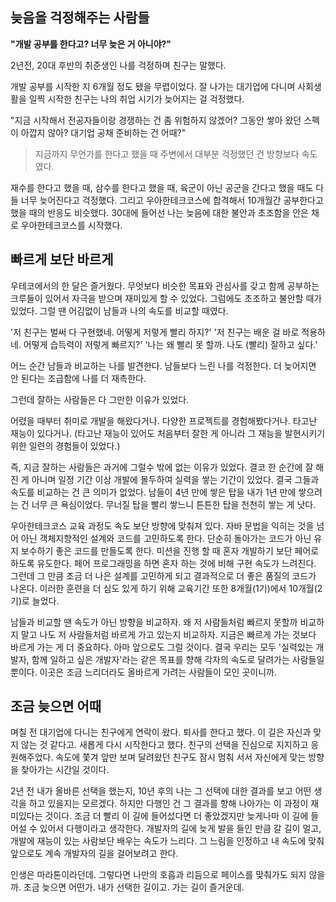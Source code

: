 ## 늦음을 걱정해주는 사람들

**"개발 공부를 한다고? 너무 늦은 거 아니야?"**

2년전, 20대 후반의 취준생인 나를 걱정하며 친구는 말했다.

개발 공부를 시작한 지 6개월 정도 됐을 무렵이었다. 잘 나가는 대기업에 다니며 사회생활을 일찍 시작한 친구는 나의 취업 시기가 늦어지는 걸 걱정했다.

"지금 시작해서 전공자들이랑 경쟁하는 건 좀 위험하지 않겠어? 그동안 쌓아 왔던 스펙이 아깝지 않아? 대기업 공채 준비하는 건 어때?"

> 지금까지 무언가를 한다고 했을 때 주변에서 대부분 걱정했던 건 방향보다 속도였다.

재수를 한다고 했을 때, 삼수를 한다고 했을 때, 육군이 아닌 공군을 간다고 했을 때도 다들 너무 늦어진다고 걱정했다. 그리고 우아한테크코스에 합격해서 10개월간 공부한다고 했을 때의 반응도 비슷했다. 30대에 들어선 나는 늦음에 대한 불안과 초조함을 안은 채로 우아한테크코스를 시작했다.

## 빠르게 보단 바르게

우테코에서의 한 달은 즐거웠다. 무엇보다 비슷한 목표와 관심사를 갖고 함께 공부하는 크루들이 있어서 자극을 받으며 재미있게 할 수 있었다. 그럼에도 초조하고 불안할 때가 있었다. 그럴 땐 어김없이 남들과 나의 속도를 비교할 때였다.

'저 친구는 벌써 다 구현했네. 어떻게 저렇게 빨리 하지?'
'저 친구는 배운 걸 바로 적용하네. 어떻게 습득력이 저렇게 빠르지?'
'나는 왜 빨리 못 할까. 나도 (빨리) 잘하고 싶다.'

어느 순간 남들과 비교하는 나를 발견한다.
남들보다 느린 나를 걱정한다.
더 늦어지면 안 된다는 조급함에 나를 더 재촉한다.

그런데 잘하는 사람들은 다 그만한 이유가 있었다.

어렸을 때부터 취미로 개발을 해왔다거나. 다양한 프로젝트를 경험해봤다거나. 타고난 재능이 있다거나. (타고난 재능이 있어도 처음부터 잘한 게 아니라 그 재능을 발현시키기 위한 일련의 경험들이 있었다.)

즉, 지금 잘하는 사람들은 과거에 그럴수 밖에 없는 이유가 있었다. 결코 한 순간에 잘 해진 게 아니며 일정 기간 이상 개발에 몰두하여 실력을 쌓는 기간이 있었다. 결국 그들과 속도를 비교하는 건 큰 의미가 없었다. 남들이 4년 만에 쌓은 탑을 내가 1년 만에 쌓으려는 건 너무 큰 욕심이었다. 무너질 탑을 빨리 쌓느니 튼튼한 탑을 천천히 쌓는 게 낫다.

우아한테크코스 교육 과정도 속도 보단 방향에 맞춰져 있다. 자바 문법을 익히는 것을 넘어 아닌 객체지향적인 설계와 코드를 고민하도록 한다. 단순히 돌아가는 코드가 아닌 유지 보수하기 좋은 코드를 만들도록 한다. 미션을 진행 할 때 혼자 개발하기 보단 페어로 하도록 유도한다. 페어 프로그래밍을 하면 혼자 하는 것에 비해 구현 속도가 느려진다. 그런데 그 만큼 조금 더 나은 설계를 고민하게 되고 결과적으로 더 좋은 품질의 코드가 나온다. 이러한 훈련을 더 심도 있게 하기 위해 교육기간 또한 8개월(1기)에서 10개월(2기)로 늘었다.

남들과 비교할 땐 속도가 아닌 방향을 비교하자. 왜 저 사람들처럼 빠르지 못할까 비교하지 말고 나도 저 사람들처럼 바르게 가고 있는지 비교하자. 지금은 빠르게 가는 것보다 바르게 가는 게 더 중요하다. 아마 앞으로도 그럴 것이다. 결국 우리는 모두 '실력있는 개발자, 함께 일하고 싶은 개발자'라는 같은 목표를 향해 각자의 속도로 달려가는 사람들일 뿐이다. 이곳은 조금 느리더라도 올바르게 가려는 사람들이 모인 곳이니까.

## 조금 늦으면 어때

며칠 전 대기업에 다니는 친구에게 연락이 왔다. 퇴사를 한다고 했다. 이 길은 자신과 맞지 않는 것 같다고. 새롭게 다시 시작한다고 했다. 친구의 선택을 진심으로 지지하고 응원해주었다. 속도에 쫓겨 앞만 보며 달려왔던 친구도 잠시 멈춰 서서 자신에게 맞는 방향을 찾아가는 시간일 것이다.

2년 전 내가 올바른 선택을 했는지, 10년 후의 나는 그 선택에 대한 결과를 보고 어떤 생각을 하고 있을지는 모르겠다. 하지만 다행인 건 그 결과를 향해 나아가는 이 과정이 재미있다는 것이다. 조금 더 빨리 이 길에 들어섰다면 더 좋았겠지만 늦게나마 이 길에 들어설 수 있어서 다행이라고 생각한다. 개발자의 길에 늦게 발을 들인 만큼 갈 길이 멀고, 개발에 재능이 있는 사람보단 배우는 속도가 느리다. 그 느림을 인정하고 내 속도에 맞춰 앞으로도 계속 개발자의 길을 걸어보려고 한다.

인생은 마라톤이라던데. 그렇다면 나만의 호흡과 리듬으로 페이스를 맞춰가도 되지 않을까. 조금 늦으면 어떤가. 내가 선택한 길이고. 가는 길이 즐거운데.